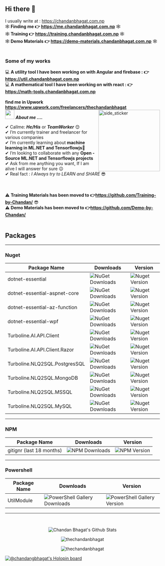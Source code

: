 ## Hi there 👋   
I usually write at  : https://chandanbhagat.com.np  
🕸 **Finding me 👉 https://me.chandanbhagat.com.np** 🕸  
🕸 **Training 👉 https://training.chandanbhagat.com.np** 🕸  
🕸 **Demo Materials 👉 https://demo-materials.chandanbhagat.com.np** 🕸  
<br>  
### Some of my works
💻 **A utility tool I have been working on with Angular and firebase : 👉https://util.chandanbhagat.com.np**   
💻 **A mathematical tool I have been working on with react : 👉https://math-tools.chandanbhagat.com.np**   
<br>
**find me in Upwork https://www.upwork.com/freelancers/thechandanbhagat**
<br>
<img align="right" width=200px height=200px alt="side_sticker" src="https://media.giphy.com/media/TEnXkcsHrP4YedChhA/giphy.gif" />
<img src="https://media.giphy.com/media/iY8CRBdQXODJSCERIr/giphy.gif" width="30px" height="30px">&nbsp;***About me ....***

✔ Callme: ***He/His*** or ***TeamWorker*** 😊 <br>
✔ I’m currently trainer and freelancer for various companies<br>
✔ I’m currently learning about **machine learning in ML.NET and Tensorflowjs**🥰<br>
✔ I’m looking to collaborate with any **Open - Source ML.NET and Tensorflowjs projects**<br>
✔ Ask from me anything you want, If I am alive I will answer for sure 😉<br>
✔ Real fact : *I Always try to LEARN and SHARE* 😎<br><br><br><br>
⚠ **Training Materials has been moved to 👉https://github.com/Training-by-Chandan/**  😎  
⚠ **Demo Materials has been moved to 👉https://github.com/Demo-by-Chandan/**   
<br>
## Packages
--- 
### Nuget
| Package Name  | Downloads |   Version |
| ------------- | --------- |   --------- | 
| dotnet-essential  | ![NuGet Downloads](https://img.shields.io/nuget/dt/dotnet-essential?style=for-the-badge&logo=nuget) | ![Nuget Version](https://img.shields.io/nuget/v/dotnet-essential?style=for-the-badge&logo=nuget) |
| dotnet-essential-aspnet-core  | ![NuGet Downloads](https://img.shields.io/nuget/dt/dotnet-essential-aspnet-core?style=for-the-badge&logo=nuget)  |   ![Nuget Version](https://img.shields.io/nuget/v/dotnet-essential-aspnet-core?style=for-the-badge&logo=nuget) |
| dotnet-essential-az-function  | ![NuGet Downloads](https://img.shields.io/nuget/dt/dotnet-essential-az-function?style=for-the-badge&logo=nuget) |   ![Nuget Version](https://img.shields.io/nuget/v/dotnet-essential-az-function?style=for-the-badge&logo=nuget) |
| dotnet-essential-wpf  | ![NuGet Downloads](https://img.shields.io/nuget/dt/dotnet-essential-wpf?style=for-the-badge&logo=nuget) |   ![Nuget Version](https://img.shields.io/nuget/v/dotnet-essential-wpf?style=for-the-badge&logo=nuget) |
| Turboline.AI.API.Client  | ![NuGet Downloads](https://img.shields.io/nuget/dt/Turboline.AI.API.Client?style=for-the-badge&logo=nuget) |   ![Nuget Version](https://img.shields.io/nuget/v/Turboline.AI.API.Client?style=for-the-badge&logo=nuget) |
| Turboline.AI.API.Client.Razor | ![NuGet Downloads](https://img.shields.io/nuget/dt/Turboline.AI.API.Client.Razor?style=for-the-badge&logo=nuget) |   ![Nuget Version](https://img.shields.io/nuget/v/Turboline.AI.API.Client.Razor?style=for-the-badge&logo=nuget) |
| Turboline.NLQ2SQL.PostgresSQL   | ![NuGet Downloads](https://img.shields.io/nuget/dt/Turboline.NLQ2SQL.PostgresSQL?style=for-the-badge&logo=nuget) |   ![Nuget Version](https://img.shields.io/nuget/v/Turboline.NLQ2SQL.PostgresSQL?style=for-the-badge&logo=nuget) |
| Turboline.NLQ2SQL.MongoDB  | ![NuGet Downloads](https://img.shields.io/nuget/dt/Turboline.NLQ2SQL.MongoDB?style=for-the-badge&logo=nuget)  |   ![Nuget Version](https://img.shields.io/nuget/v/Turboline.NLQ2SQL.MongoDB?style=for-the-badge&logo=nuget) |
| Turboline.NLQ2SQL.MSSQL   | ![NuGet Downloads](https://img.shields.io/nuget/dt/Turboline.NLQ2SQL.MSSQL?style=for-the-badge&logo=nuget) |   ![Nuget Version](https://img.shields.io/nuget/v/Turboline.NLQ2SQL.MSSQL?style=for-the-badge&logo=nuget) |
| Turboline.NLQ2SQL.MySQL   | ![NuGet Downloads](https://img.shields.io/nuget/dt/Turboline.NLQ2SQL.MySQL?style=for-the-badge&logo=nuget) |  ![Nuget Version](https://img.shields.io/nuget/v/Turboline.NLQ2SQL.MySQL?style=for-the-badge&logo=nuget) |

--- 
### NPM
| Package Name  | Downloads |   Version |
| ------------- | --------- |   --------- | 
| gitignr (last 18 months)| ![NPM Downloads](https://img.shields.io/npm/d18m/gitignr?style=for-the-badge&logo=npm) |  ![NPM Version](https://img.shields.io/npm/v/gitignr?style=for-the-badge&logo=npm) |

---
### Powershell
| Package Name  | Downloads |  Version |
| ------------- | --------- | --------- | 
| UtilModule| ![PowerShell Gallery Downloads](https://img.shields.io/powershellgallery/dt/utilmodule?style=for-the-badge&logo=nuget) |  ![PowerShell Gallery Version](https://img.shields.io/powershellgallery/v/utilmodule?style=for-the-badge&logo=nuget) |

---
<br>

<p align='center'>
  <img align="center" src="https://github-readme-stats.vercel.app/api?username=thechandanbhagat&show_icons=true&title_color=fff&icon_color=79ff97&text_color=efefef&bg_color=24292e" alt="Chandan Bhagat's Github Stats">
</p>

<p align='center'>
  <img align="center" src="https://github-readme-stats.vercel.app/api/top-langs?username=thechandanbhagat&show_icons=true&locale=en&layout=compact&theme=chartreuse-dark" alt="thechandanbhagat" />  
</p>      
  
<p align='center'>  
   <img align="center" src="https://github-profile-trophy.vercel.app/?username=thechandanbhagat&theme=juicyfresh&no-bg=true" alt="thechandanbhagat" />  

</p>

<p>

[![@chandangbhagat's Holopin board](https://holopin.io/api/user/board?user=chandangbhagat)](https://holopin.io/@chandangbhagat)
</p>
